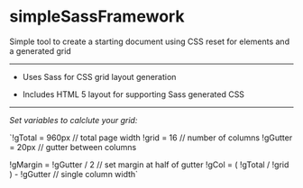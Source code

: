 simpleSassFramework 
================================

Simple tool to create a starting document using CSS reset for elements and a generated grid

---------------------------------------

* Uses Sass for CSS grid layout generation

* Includes HTML 5 layout for supporting Sass generated CSS 

---------------------------------------


_Set variables to calclute your grid:_

`!gTotal = 960px 							// total page width
!grid = 16 									// number of columns
!gGutter = 20px 							// gutter between columns
                                        	
!gMargin = !gGutter / 2						// set margin at half of gutter
!gCol = ( !gTotal / !grid ) - !gGutter 		// single column width`